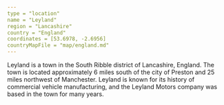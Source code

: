 ```yaml
---
type = "location"
name = "Leyland"
region = "Lancashire"
country = "England"
coordinates = [53.6978, -2.6956]
countryMapFile = "map/england.md"
---
```


Leyland is a town in the South Ribble district of Lancashire, England. The town
is located approximately 6 miles south of the city of Preston and 25 miles
northwest of Manchester. Leyland is known for its history of commercial vehicle
manufacturing, and the Leyland Motors company was based in the town for many
years. 
